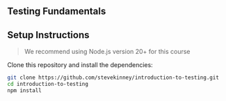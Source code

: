 ## Testing Fundamentals

## Setup Instructions

> We recommend using Node.js version 20+ for this course

Clone this repository and install the dependencies:

```bash
git clone https://github.com/stevekinney/introduction-to-testing.git
cd introduction-to-testing
npm install
```
